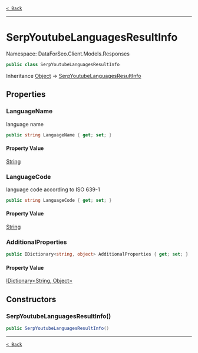 [`< Back`](./)

---

# SerpYoutubeLanguagesResultInfo

Namespace: DataForSeo.Client.Models.Responses

```csharp
public class SerpYoutubeLanguagesResultInfo
```

Inheritance [Object](https://docs.microsoft.com/en-us/dotnet/api/system.object) → [SerpYoutubeLanguagesResultInfo](./dataforseo.client.models.responses.serpyoutubelanguagesresultinfo)

## Properties

### **LanguageName**

language name

```csharp
public string LanguageName { get; set; }
```

#### Property Value

[String](https://docs.microsoft.com/en-us/dotnet/api/system.string)<br>

### **LanguageCode**

language code according to ISO 639-1

```csharp
public string LanguageCode { get; set; }
```

#### Property Value

[String](https://docs.microsoft.com/en-us/dotnet/api/system.string)<br>

### **AdditionalProperties**

```csharp
public IDictionary<string, object> AdditionalProperties { get; set; }
```

#### Property Value

[IDictionary&lt;String, Object&gt;](https://docs.microsoft.com/en-us/dotnet/api/system.collections.generic.idictionary-2)<br>

## Constructors

### **SerpYoutubeLanguagesResultInfo()**

```csharp
public SerpYoutubeLanguagesResultInfo()
```

---

[`< Back`](./)
